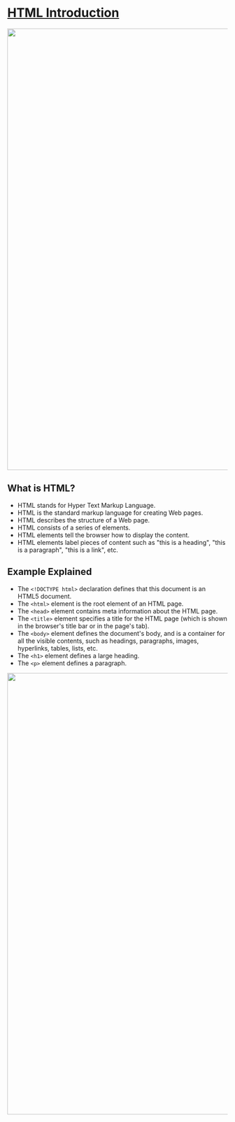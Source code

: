 <h1><a href="https://github.com/SelcanTaylan/HTML/tree/main/html_Introduction">HTML Introduction</a></h1>
<img src="https://user-images.githubusercontent.com/74038190/212284115-f47cd8ff-2ffb-4b04-b5bf-4d1c14c0247f.gif" width="1010">
<h2>What is HTML?</h2>
<ul>
  <li>HTML stands for Hyper Text Markup Language.</li>
  <li>HTML is the standard markup language for creating Web pages.</li>
  <li>HTML describes the structure of a Web page.</li>
  <li>HTML consists of a series of elements.</li>
  <li>HTML elements tell the browser how to display the content.</li>
  <li>HTML elements label pieces of content such as "this is a heading", "this is a paragraph", "this is a link", etc.</li>
</ul>

<h2>Example Explained</h2>
<ul>
  <li>The <code>&lt;!DOCTYPE html&gt;</code> declaration defines that this document is an HTML5 document.</li>
  <li>The <code>&lt;html&gt;</code> element is the root element of an HTML page.</li>
  <li>The <code>&lt;head&gt;</code> element contains meta information about the HTML page.</li>
  <li>The <code>&lt;title&gt;</code> element specifies a title for the HTML page (which is shown in the browser's title bar or in the page's tab).</li>
  <li>The <code>&lt;body&gt;</code> element defines the document's body, and is a container for all the visible contents, such as headings, paragraphs, images, hyperlinks, tables, lists, etc.</li>
  <li>The <code>&lt;h1&gt;</code> element defines a large heading.</li>
  <li>The <code>&lt;p&gt;</code> element defines a paragraph.</li>
</ul>
<img src="https://user-images.githubusercontent.com/74038190/212284115-f47cd8ff-2ffb-4b04-b5bf-4d1c14c0247f.gif" width="1010">
